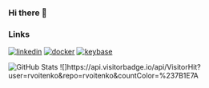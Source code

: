 ### Hi there 👋

### Links

<p align="left">
  <a href="https://www.linkedin.com/in/roman-voitenko"><img src="https://img.icons8.com/color/96/000000/linkedin.png" alt="linkedin"/></a>
  <a href="https://hub.docker.com/u/rvoitenko"><img src="https://img.icons8.com/color/96/000000/docker.png" alt="docker"/></a>
  <a href="https://keybase.io/rvoitenko"><img src="https://img.icons8.com/windows/96/000000/keybase2.png" alt="keybase"/></a>
</p>


<img src="https://github-readme-stats.vercel.app/api?username=rvoitenko&show_icons=true&count_private=true" alt="GitHub Stats" />
![]https://api.visitorbadge.io/api/VisitorHit?user=rvoitenko&repo=rvoitenko&countColor=%237B1E7A
